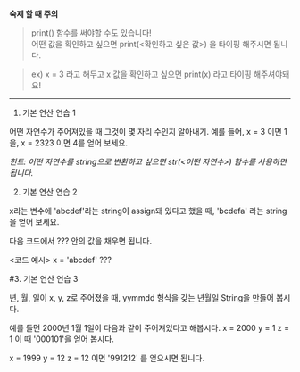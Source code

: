 **숙제 할 때 주의**
> print() 함수를 써야할 수도 있습니다! <br>
  어떤 값을 확인하고 싶으면 print(<확인하고 싶은 값>) 을 타이핑 해주시면 됩니다.

> ex) 
> x = 3 라고 해두고 x 값을 확인하고 싶으면
> print(x) 라고 타이핑 해주셔야돼요!


---
1. 기본 연산 연습 1

어떤 자연수가 주어져있을 때 그것이 몇 자리 수인지 알아내기.
예를 들어, x = 3 이면 1을, x = 2323 이면 4를 얻어 보세요.

*힌트: 어떤 자연수를 string으로 변환하고 싶으면 str(<어떤 자연수>) 함수를 사용하면 됩니다.*



2. 기본 연산 연습 2

x라는 변수에 'abcdef'라는 string이 assign돼 있다고 했을 때, 'bcdefa' 라는 string을 얻어 보세요.

다음 코드에서 ??? 안의 값을 채우면 됩니다.

<코드 예시>
x = 'abcdef'
???



#3. 기본 연산 연습 3

년, 월, 일이 x, y, z로 주어졌을 때, yymmdd 형식을 갖는 년월일 String을 만들어 봅시다.

예를 들면 2000년 1월 1일이 다음과 같이 주어져있다고 해봅시다.
x = 2000
y = 1
z = 1
이 때 '000101'을 얻어 봅시다.

x = 1999
y = 12
z = 12
이면 '991212' 를 얻으시면 됩니다.
